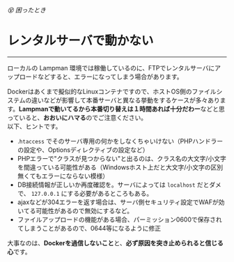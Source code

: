 ###### 😵 困ったとき

# レンタルサーバで動かない
----------------------------------------------------------------------

ローカルの Lampman 環境では稼働しているのに、FTPでレンタルサーバにアップロードなどすると、エラーになってしまう場合があります。

Dockerはあくまで擬似的なLinuxコンテナですので、ホストOS側のファイルシステムの違いなどが影響して本番サーバと異なる挙動をするケースが多々あります。**Lampmanで動いてるから本番切り替えは１時間あれば十分だわー**などと思っていると、**おおいにハマる**のでご注意ください。  
以下、ヒントです。

- .`htaccess` でそのサーバ専用の何かをしなくちゃいけない（PHPハンドラーの設定や、Optionsディレクティブの設定など）
- PHPエラーで"クラスが見つからない"と出るのは、クラス名の大文字/小文字を間違っている可能性がある（Windowsホスト上だと大文字/小文字の区別無くてもエラーにならない模様）
- DB接続情報が正しいか再度確認を。サーバによっては `localhost` だとダメで、 `127.0.0.1` にする必要があるところもある。
- ajaxなどが304エラーを返す場合は、サーバ側セキュリティ設定でWAFが効いてる可能性があるので無効にするなど。
- ファイルアップロードの機能がある場合、パーミッション0600で保存されてしまうことがあるので、0644等になるように修正

大事なのは、**Dockerを過信しないこと**と、**必ず原因を突き止められると信じる心**です。
